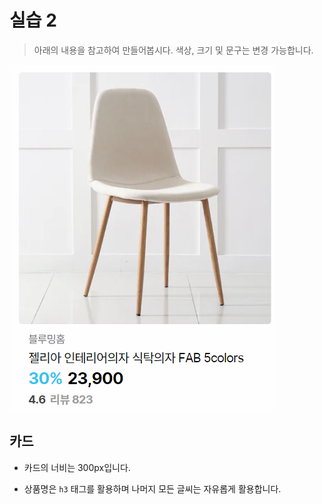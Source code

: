 # 실습 2

> 아래의 내용을 참고하여 만들어봅시다. 색상, 크기 및 문구는 변경 가능합니다.

![이미지](./README.png)

## 카드

* 카드의 너비는 300px입니다.

* 상품명은 `h3` 태그를 활용하며 나머지 모든 글씨는 자유롭게 활용합니다.

